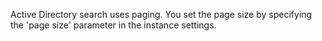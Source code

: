 Active Directory search uses paging. You set the page size by specifying the 'page size' parameter in the instance settings.